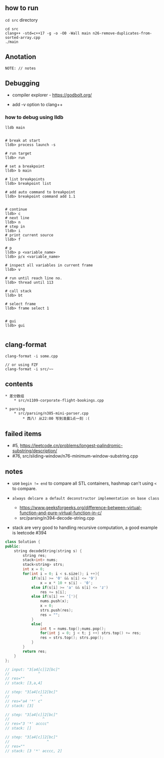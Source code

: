 

## how to run

`cd src` directory

```shell
cd src
clang++ -std=c++17 -g -o -O0 -Wall main n26-remove-duplicates-from-sorted-array.cpp
./main
```

## Anotation

```
NOTE: // notes
```

## Debugging

* compiler explorer - https://godbolt.org/


* add -v option to clang++ 

### how to debug using lldb

```shell
lldb main


# break at start
lldb> process launch -s

# run target
lldb> run

# set a breakpoint
lldb> b main

# list breakpoints
lldb> breakpoint list

# add auto command to breakpoint
lldb> breakpoint command add 1.1


# continue 
lldb> c
# next line
lldb> n
# step in
lldb> i
# print current source
lldb> f

# p
lldb> p <variable_name>
lldb> p/x <variable_name>

# inspect all variables in current frame
lldb> v

# run until reach line no.
lldb> thread until 113

# call stack 
lldb> bt

# select frame
lldb> frame select 1


# gui
lldb> gui


```





## clang-format
```
clang-format -i some.cpp

// or using FZF
clang-format -i src/~~
```


## contents


```
* 差分数组
    * src/n1109-corporate-flight-bookings.cpp

* parsing
    * src/parsing/n385-mini-parser.cpp
        * 西八! 从22:00 写到凌晨1点一刻 :(
```


## failed items
* #5, https://leetcode.cn/problems/longest-palindromic-substring/description/
* #76, src/sliding-window/n76-minimum-window-substring.cpp


## notes

- use `begin != end` to compare all STL containers, hashmap can't using `<` to compare.
- `always delcare a default deconstructor implementation on base class`
    - https://www.geeksforgeeks.org/difference-between-virtual-function-and-pure-virtual-function-in-c/
    - src/parsing/n394-decode-string.cpp


- stack are very good to handling recursive computation, a good example is leetcode #394

```cpp
class Solution {
public:
    string decodeString(string s) {
        string res;
        stack<int> nums;
        stack<string> strs;
        int x = 0;
        for(int i = 0; i < s.size(); i ++){
            if(s[i] >= '0' && s[i] <= '9')
                x = x * 10 + s[i] - '0';
            else if(s[i] >= 'a' && s[i] <= 'z')
                res += s[i];
            else if(s[i] == '['){
                nums.push(x);
                x = 0;
                strs.push(res);
                res = "";
            }
            else{
                int t = nums.top();nums.pop();
                for(int j = 0; j < t; j ++) strs.top() += res;
                res = strs.top(); strs.pop();
            }
        }
        return res;
    }
};

// input: "3[a4[c]]2[bc]"
//             ^
// res=""
// stack: [3,a,4]

// step: "3[a4[c]]2[bc]"
//              ^
// res="a4 '*' c"
// stack: [3]

// step: "3[a4[c]]2[bc]"
//               ^
// res="3 '*' acccc"
// stack: []

// step: "3[a4[c]]2[bc]"
//                 ^
// res=""
// stack: [3 '*' acccc, 2]
```